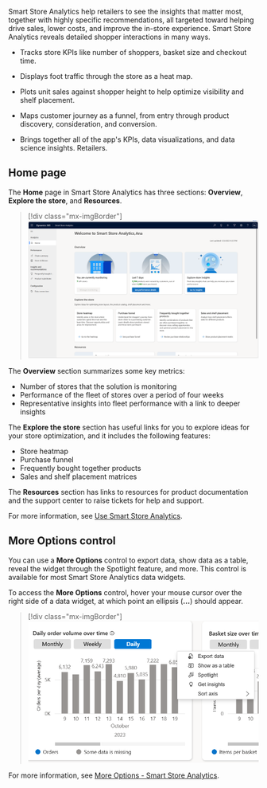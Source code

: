 Smart Store Analytics help retailers to see the insights that matter most, together with highly specific recommendations, all targeted toward helping drive sales, lower costs, and improve the in-store experience. Smart Store Analytics reveals detailed shopper interactions in many ways. 

- Tracks store KPIs like number of shoppers, basket size and checkout time.

- Displays foot traffic through the store as a heat map.

- Plots unit sales against shopper height to help optimize visibility and shelf placement.

- Maps customer journey as a funnel, from entry through product discovery, consideration, and conversion.

- Brings together all of the app's KPIs, data visualizations, and data science insights. Retailers.

## Home page

The **Home** page in Smart Store Analytics has three sections: **Overview**, **Explore the store**, and **Resources**.

> [!div class="mx-imgBorder"]
> [![Screenshot of the Home page of the Smart Store Analytics solution.](../media/home-smart-store.png)](../media/home-smart-store.png#lightbox)

The **Overview** section summarizes some key metrics:

- Number of stores that the solution is monitoring
- Performance of the fleet of stores over a period of four weeks
- Representative insights into fleet performance with a link to deeper insights

The **Explore the store** section has useful links for you to explore ideas for your store optimization, and it includes the following features:

- Store heatmap
- Purchase funnel
- Frequently bought together products
- Sales and shelf placement matrices

The **Resources** section has links to resources for product documentation and the support center to raise tickets for help and support.

For more information, see [Use Smart Store Analytics](/industry/retail/use-smart-store-analytics?azure-portal=true#home-page).

## More Options control

You can use a **More Options** control to export data, show data as a table, reveal the widget through the Spotlight feature, and more. This control is available for most Smart Store Analytics data widgets.

To access the **More Options** control, hover your mouse cursor over the right side of a data widget, at which point an ellipsis (**...**) should appear.

> [!div class="mx-imgBorder"]
> [![Screenshot of the More Options control.](../media/more-options-control.png)](../media/more-options-control.png#lightbox)

For more information, see [More Options - Smart Store Analytics](/industry/retail/more-options-smart-store-analytics/?azure-portal=true).
